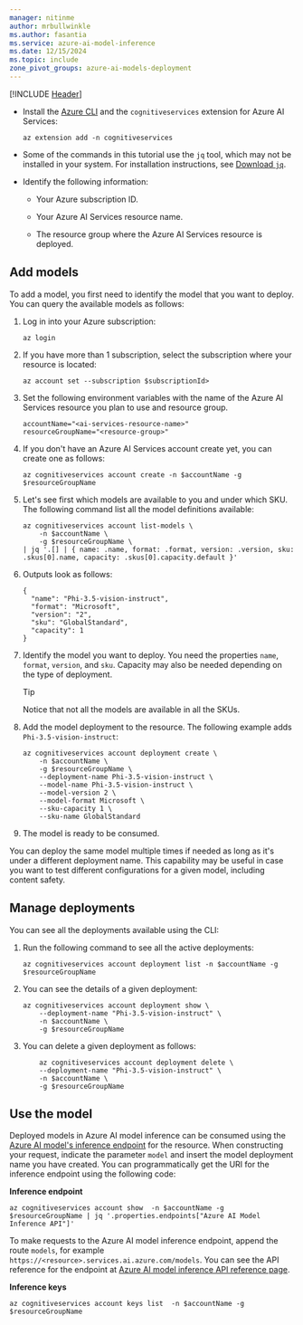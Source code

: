```yaml
---
manager: nitinme
author: mrbullwinkle
ms.author: fasantia 
ms.service: azure-ai-model-inference
ms.date: 12/15/2024
ms.topic: include
zone_pivot_groups: azure-ai-models-deployment
---
```


[!INCLUDE [Header](intro.md)]

* Install the [Azure CLI](/cli/azure/) and the `cognitiveservices` extension for Azure AI Services:

    ```azurecli
    az extension add -n cognitiveservices
    ```

* Some of the commands in this tutorial use the `jq` tool, which may not be installed in your system. For installation instructions, see [Download `jq`](https://stedolan.github.io/jq/download/).

* Identify the following information:

  * Your Azure subscription ID.

  * Your Azure AI Services resource name.

  * The resource group where the Azure AI Services resource is deployed.
    
    
## Add models

To add a model, you first need to identify the model that you want to deploy. You can query the available models as follows:

1. Log in into your Azure subscription:

    ```azurecli
    az login
    ```

2. If you have more than 1 subscription, select the subscription where your resource is located:

    ```azurecli
    az account set --subscription $subscriptionId>
    ```

3. Set the following environment variables with the name of the Azure AI Services resource you plan to use and resource group.

    ```azurecli
    accountName="<ai-services-resource-name>"
    resourceGroupName="<resource-group>"
    ```

3. If you don't have an Azure AI Services account create yet, you can create one as follows:

    ```azurecli
    az cognitiveservices account create -n $accountName -g $resourceGroupName
    ```

4. Let's see first which models are available to you and under which SKU. The following command list all the model definitions available:
    
    ```azurecli
    az cognitiveservices account list-models \
        -n $accountName \
        -g $resourceGroupName \
    | jq '.[] | { name: .name, format: .format, version: .version, sku: .skus[0].name, capacity: .skus[0].capacity.default }'
    ```

5. Outputs look as follows:

    ```output
    {
      "name": "Phi-3.5-vision-instruct",
      "format": "Microsoft",
      "version": "2",
      "sku": "GlobalStandard",
      "capacity": 1
    }
    ```

6. Identify the model you want to deploy. You need the properties `name`, `format`, `version`, and `sku`. Capacity may also be needed depending on the type of deployment.
   
   > [!TIP]
   > Notice that not all the models are available in all the SKUs.

7. Add the model deployment to the resource. The following example adds `Phi-3.5-vision-instruct`:

    ```azurecli
    az cognitiveservices account deployment create \
        -n $accountName \
        -g $resourceGroupName \
        --deployment-name Phi-3.5-vision-instruct \
        --model-name Phi-3.5-vision-instruct \
        --model-version 2 \
        --model-format Microsoft \
        --sku-capacity 1 \
        --sku-name GlobalStandard
    ```

8. The model is ready to be consumed.

You can deploy the same model multiple times if needed as long as it's under a different deployment name. This capability may be useful in case you want to test different configurations for a given model, including content safety.

## Manage deployments

You can see all the deployments available using the CLI:

1. Run the following command to see all the active deployments:

    ```azurecli
    az cognitiveservices account deployment list -n $accountName -g $resourceGroupName
    ```

2. You can see the details of a given deployment:

    ```azurecli
    az cognitiveservices account deployment show \
        --deployment-name "Phi-3.5-vision-instruct" \
        -n $accountName \
        -g $resourceGroupName
    ```

3. You can delete a given deployment as follows:

    ```azurecli
        az cognitiveservices account deployment delete \
        --deployment-name "Phi-3.5-vision-instruct" \
        -n $accountName \
        -g $resourceGroupName
    ```

## Use the model

Deployed models in Azure AI model inference can be consumed using the [Azure AI model's inference endpoint](../../concepts/endpoints.md) for the resource. When constructing your request, indicate the parameter `model` and insert the model deployment name you have created. You can programmatically get the URI for the inference endpoint using the following code:

__Inference endpoint__

```azurecli
az cognitiveservices account show  -n $accountName -g $resourceGroupName | jq '.properties.endpoints["Azure AI Model Inference API"]'
```

To make requests to the Azure AI model inference endpoint, append the route `models`, for example `https://<resource>.services.ai.azure.com/models`. You can see the API reference for the endpoint at [Azure AI model inference API reference page](https://aka.ms/azureai/modelinference).

__Inference keys__

```azurecli
az cognitiveservices account keys list  -n $accountName -g $resourceGroupName
```

    
    

